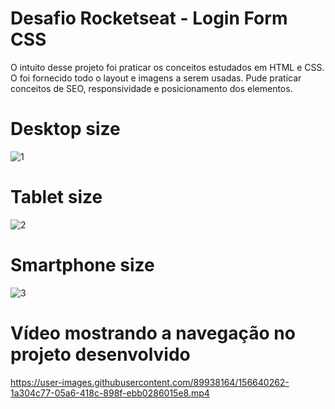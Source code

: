 # Desafio Rocketseat - Login Form CSS
O intuito desse projeto foi praticar os conceitos estudados em HTML e CSS. O foi fornecido todo o layout e imagens a serem usadas.
Pude praticar conceitos de SEO, responsividade e posicionamento dos elementos.

# Desktop size
![1](https://user-images.githubusercontent.com/89938164/156640249-242b1645-9591-4fe2-8f15-14ac2a67b4e5.png)

# Tablet size
![2](https://user-images.githubusercontent.com/89938164/156640256-d5662357-d416-4315-ab2e-0c76e8c53ffc.png)

# Smartphone size
![3](https://user-images.githubusercontent.com/89938164/156640258-13ce6b70-ac59-438f-a3f6-022b1f372500.png)

# Vídeo mostrando a navegação no projeto desenvolvido
https://user-images.githubusercontent.com/89938164/156640262-1a304c77-05a6-418c-898f-ebb0286015e8.mp4
